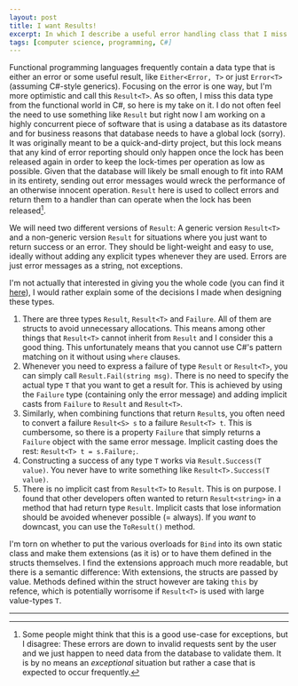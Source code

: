 ```yaml
---
layout: post
title: I want Results!
excerpt: In which I describe a useful error handling class that I miss in C#
tags: [computer science, programming, C#]
---
```


Functional programming languages frequently contain a data type that is either an error or some useful result, like `Either<Error, T>` or just `Error<T>` (assuming C#-style generics). Focusing on the error is one way, but I'm more optimistic and call this `Result<T>`. As so often, I miss this data type from the functional world in C#, so here is my take on it. I do not often feel the need to use something like `Result` but right now I am working on a highly concurrent piece of software that is using a database as its datastore and for business reasons that database needs to have a global lock (sorry). It was originally meant to be a quick-and-dirty project, but this lock means that any kind of error reporting should only happen once the lock has been released again in order to keep the lock-times per operation as low as possible. Given that the database will likely be small enough to fit into RAM in its entirety, sending out error messages would wreck the performance of an otherwise innocent operation. `Result` here is used to collect errors and return them to a handler than can operate when the lock has been released[^exception].

We will need two different versions of `Result`: A generic version `Result<T>` and a non-generic version `Result` for situations where you just want to return success or an error. They should be light-weight and easy to use, ideally without adding any explicit types whenever they are used. Errors are just error messages as a string, not exceptions.

I'm not actually that interested in giving you the whole code (you can find it [here](https://gist.github.com/sschoener/95eb0a532e210c822b2f55e90b07b1a9)), I would rather explain some of the decisions I made when designing these types.

1. There are three types `Result`, `Result<T>` and `Failure`. All of them are structs to avoid unnecessary allocations. This means among other things that `Result<T>` cannot inherit from `Result` and I consider this a good thing. This unfortunately means that you cannot use C#'s pattern matching on it without using `where` clauses.
2. Whenever you need to express a failure of type `Result` or `Result<T>`, you can simply call `Result.Fail(string msg)`. There is no need to specify the actual type `T` that you want to get a result for. This is achieved by using the `Failure` type (containing only the error message) and adding implicit casts from `Failure` to `Result` and `Result<T>`.
3. Similarly, when combining functions that return `Result`s, you often need to convert a failure `Result<S> s` to a failure `Result<T> t`. This is cumbersome, so there is a property `Failure` that simply returns a `Failure` object with the same error message. Implicit casting does the rest: `Result<T> t = s.Failure;`.
4. Constructing a success of any type `T` works via `Result.Success(T value)`. You never have to write something like `Result<T>.Success(T value)`.
5. There is no implicit cast from `Result<T>` to `Result`. This is on purpose. I found that other developers often wanted to return `Result<string>` in a method that had return type `Result`. Implicit casts that lose information should be avoided whenever possible (= always). If you *want* to downcast, you can use the `ToResult()` method.

I'm torn on whether to put the various overloads for `Bind` into its own static class and make them extensions (as it is) or to have them defined in the structs themselves. I find the extensions approach much more readable, but there is a semantic difference: With extensions, the structs are passed by value. Methods defined within the struct however are taking `this` by refence, which is potentially worrisome if `Result<T>` is used with large value-types `T`.

---

[^exception]: Some people might think that this is a good use-case for exceptions, but I disagree: These errors are down to invalid requests sent by the user and we just happen to need data from the database to validate them. It is by no means an *exceptional* situation but rather a case that is expected to occur frequently.